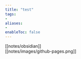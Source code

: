 ```yaml
---
title: "test"
tags:
- 
aliases:
- 
enableToc: false
---
```

[[notes/obsidian]]  
[[notes/images/github-pages.png]]
